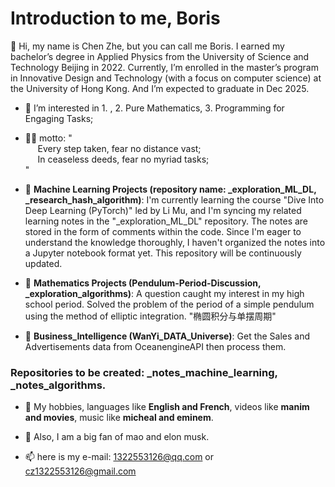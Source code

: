 # $\text{Introduction to me, Boris}$
👋 $\text{Hi, my name is Chen Zhe, but you can call me Boris.}$
$\text{I earned my bachelor's degree in Applied Physics from the University of Science and Technology Beijing in 2022.}$
$\text{Currently, I'm enrolled in the master's program in Innovative Design and Technology (with a focus on computer science)}$
$\text{at the University of Hong Kong. And I'm expected to graduate in Dec 2025.}$

- 👀 I’m interested in 1. , 2. Pure Mathematics, 3. Programming for Engaging Tasks;

- 👨‍🚀 motto: "  
&nbsp;&nbsp;&nbsp;&nbsp; Every step taken, fear no distance vast;  
&nbsp;&nbsp;&nbsp;&nbsp; In ceaseless deeds, fear no myriad tasks;  
"

- 🚀 **Machine Learning Projects (repository name: _exploration_ML_DL, _research_hash_algorithm)**: I'm currently learning the course "Dive Into Deep Learning (PyTorch)" led by Li Mu, and I'm syncing my related learning notes in the "_exploration_ML_DL" repository. The notes are stored in the form of comments within the code. Since I'm eager to understand the knowledge thoroughly, I haven't organized the notes into a Jupyter notebook format yet. This repository will be continuously updated.

- 🚀 **Mathematics Projects (Pendulum-Period-Discussion, _exploration_algorithms)**: A question caught my interest in my high school period. Solved the problem of the period of a simple pendulum using the method of elliptic integration. "椭圆积分与单摆周期"

- 🚀 **Business_Intelligence (WanYi_DATA_Universe)**: Get the Sales and Advertisements data from OceanengineAPI then process them.


### Repositories to be created: **_notes_machine_learning**, **_notes_algorithms**.



- 💞️ My hobbies, languages like **English and French**, videos like **manim and movies**, music like **micheal and eminem**.

- 💞️ Also, I am a big fan of mao and elon musk.

- 📫 here is my e-mail: 1322553126@qq.com or cz1322553126@gmail.com

<!---
Boris-Jobs/Boris-Jobs is a ✨ special ✨ repository because its `README.md` (this file) appears on your GitHub profile.
You can click the Preview link to take a look at your changes.
--->




